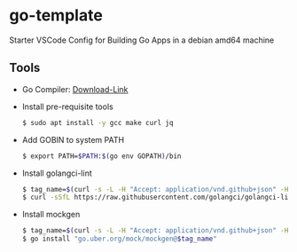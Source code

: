 # go-template
Starter VSCode Config for Building Go Apps in a debian amd64 machine

## Tools
- Go Compiler: [Download-Link](https://go.dev/doc/install)

- Install pre-requisite tools  
  ```bash
  $ sudo apt install -y gcc make curl jq
  ```

- Add GOBIN to system PATH
  ```bash
  $ export PATH=$PATH:$(go env GOPATH)/bin
  ```

- Install golangci-lint  
  ```bash
  $ tag_name=$(curl -s -L -H "Accept: application/vnd.github+json" -H "X-GitHub-Api-Version: 2022-11-28" https://api.github.com/repos/golangci/golangci-lint/releases/latest | jq -r .tag_name)
  $ curl -sSfL https://raw.githubusercontent.com/golangci/golangci-lint/master/install.sh | sh -s -- -b $(go env GOPATH)/bin "$tag_name"
  ```

- Install mockgen
  ```bash
  $ tag_name=$(curl -s -L -H "Accept: application/vnd.github+json" -H "X-GitHub-Api-Version: 2022-11-28" https://api.github.com/repos/uber-go/mock/releases/latest | jq -r .tag_name)
  $ go install "go.uber.org/mock/mockgen@$tag_name"
  ```
